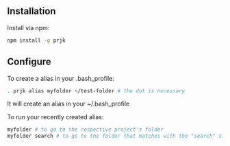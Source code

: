 Installation
---

Install via npm:
```bash
npm install -g prjk
```


Configure 
---

To create a alias in your .bash_profile:
```bash
. prjk alias myfolder ~/test-folder # the dot is necessary
```

It will create an alias in your ~/.bash_profile


To run your recently created alias:
```bash
myfolder # to go to the respective project's folder
myfolder search # to go to the folder that matches with the "search" string
```


